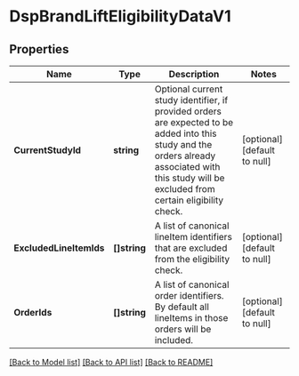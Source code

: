 # DspBrandLiftEligibilityDataV1

## Properties
Name | Type | Description | Notes
------------ | ------------- | ------------- | -------------
**CurrentStudyId** | **string** | Optional current study identifier, if provided orders are expected to be added into this study and the orders already associated with this study will be excluded from certain eligibility check. | [optional] [default to null]
**ExcludedLineItemIds** | **[]string** | A list of canonical lineItem identifiers that are excluded from the eligibility check. | [optional] [default to null]
**OrderIds** | **[]string** | A list of canonical order identifiers. By default all lineItems in those orders will be included. | [optional] [default to null]

[[Back to Model list]](../README.md#documentation-for-models) [[Back to API list]](../README.md#documentation-for-api-endpoints) [[Back to README]](../README.md)

